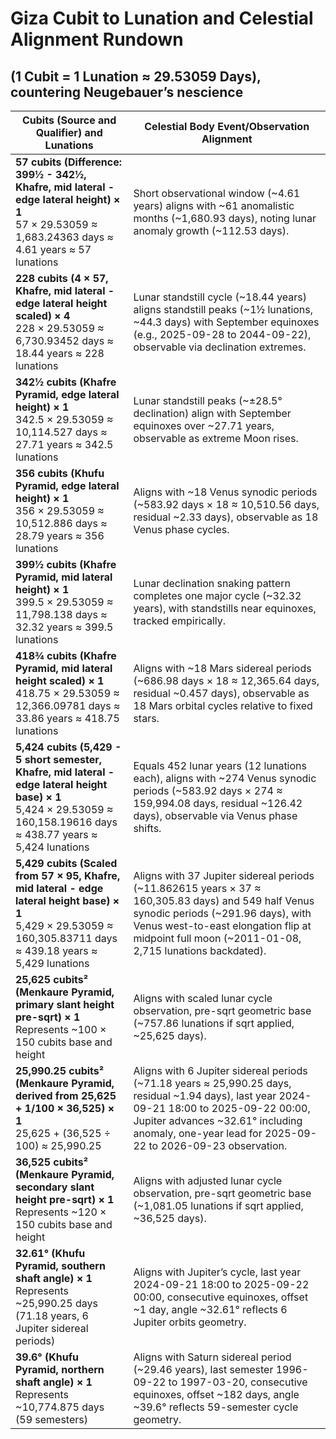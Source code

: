 # Giza Cubit to Lunation and Celestial Alignment Rundown

## (1 Cubit = 1 Lunation ≈ 29.53059 Days), countering Neugebauer’s nescience

| **Cubits (Source and Qualifier) and Lunations** | **Celestial Body Event/Observation Alignment** |
|-----------------------------------------------|-----------------------------------------------|
| **57 cubits (Difference: 399½ - 342½, Khafre, mid lateral - edge lateral height) × 1**<br>57 × 29.53059 ≈ 1,683.24363 days ≈ 4.61 years ≈ 57 lunations | Short observational window (~4.61 years) aligns with ~61 anomalistic months (~1,680.93 days), noting lunar anomaly growth (~112.53 days). |
| **228 cubits (4 × 57, Khafre, mid lateral - edge lateral height scaled) × 4**<br>228 × 29.53059 ≈ 6,730.93452 days ≈ 18.44 years ≈ 228 lunations | Lunar standstill cycle (~18.44 years) aligns standstill peaks (~1½ lunations, ~44.3 days) with September equinoxes (e.g., 2025-09-28 to 2044-09-22), observable via declination extremes. |
| **342½ cubits (Khafre Pyramid, edge lateral height) × 1**<br>342.5 × 29.53059 ≈ 10,114.527 days ≈ 27.71 years ≈ 342.5 lunations | Lunar standstill peaks (~±28.5° declination) align with September equinoxes over ~27.71 years, observable as extreme Moon rises. |
| **356 cubits (Khufu Pyramid, edge lateral height) × 1**<br>356 × 29.53059 ≈ 10,512.886 days ≈ 28.79 years ≈ 356 lunations | Aligns with ~18 Venus synodic periods (~583.92 days × 18 ≈ 10,510.56 days, residual ~2.33 days), observable as 18 Venus phase cycles. |
| **399½ cubits (Khafre Pyramid, mid lateral height) × 1**<br>399.5 × 29.53059 ≈ 11,798.138 days ≈ 32.32 years ≈ 399.5 lunations | Lunar declination snaking pattern completes one major cycle (~32.32 years), with standstills near equinoxes, tracked empirically. |
| **418¾ cubits (Khafre Pyramid, mid lateral height scaled) × 1**<br>418.75 × 29.53059 ≈ 12,366.09781 days ≈ 33.86 years ≈ 418.75 lunations | Aligns with ~18 Mars sidereal periods (~686.98 days × 18 ≈ 12,365.64 days, residual ~0.457 days), observable as 18 Mars orbital cycles relative to fixed stars. |
| **5,424 cubits (5,429 - 5 short semester, Khafre, mid lateral - edge lateral height base) × 1**<br>5,424 × 29.53059 ≈ 160,158.19616 days ≈ 438.77 years ≈ 5,424 lunations | Equals 452 lunar years (12 lunations each), aligns with ~274 Venus synodic periods (~583.92 days × 274 ≈ 159,994.08 days, residual ~126.42 days), observable via Venus phase shifts. |
| **5,429 cubits (Scaled from 57 × 95, Khafre, mid lateral - edge lateral height base) × 1**<br>5,429 × 29.53059 ≈ 160,305.83711 days ≈ 439.18 years ≈ 5,429 lunations | Aligns with 37 Jupiter sidereal periods (~11.862615 years × 37 ≈ 160,305.83 days) and 549 half Venus synodic periods (~291.96 days), with Venus west-to-east elongation flip at midpoint full moon (~2011-01-08, 2,715 lunations backdated). |
| **25,625 cubits² (Menkaure Pyramid, primary slant height pre-sqrt) × 1**<br>Represents ~100 × 150 cubits base and height | Aligns with scaled lunar cycle observation, pre-sqrt geometric base (~757.86 lunations if sqrt applied, ~25,625 days). |
| **25,990.25 cubits² (Menkaure Pyramid, derived from 25,625 + 1/100 × 36,525) × 1**<br>25,625 + (36,525 ÷ 100) ≈ 25,990.25 | Aligns with 6 Jupiter sidereal periods (~71.18 years ≈ 25,990.25 days, residual ~1.94 days), last year 2024-09-21 18:00 to 2025-09-22 00:00, Jupiter advances ~32.61° including anomaly, one-year lead for 2025-09-22 to 2026-09-23 observation. |
| **36,525 cubits² (Menkaure Pyramid, secondary slant height pre-sqrt) × 1**<br>Represents ~120 × 150 cubits base and height | Aligns with adjusted lunar cycle observation, pre-sqrt geometric base (~1,081.05 lunations if sqrt applied, ~36,525 days). |
| **32.61° (Khufu Pyramid, southern shaft angle) × 1**<br>Represents ~25,990.25 days (71.18 years, 6 Jupiter sidereal periods) | Aligns with Jupiter’s cycle, last year 2024-09-21 18:00 to 2025-09-22 00:00, consecutive equinoxes, offset ~1 day, angle ~32.61° reflects 6 Jupiter orbits geometry. |
| **39.6° (Khufu Pyramid, northern shaft angle) × 1**<br>Represents ~10,774.875 days (59 semesters) | Aligns with Saturn sidereal period (~29.46 years), last semester 1996-09-22 to 1997-03-20, consecutive equinoxes, offset ~182 days, angle ~39.6° reflects 59-semester cycle geometry. |
